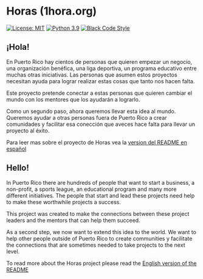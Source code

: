 # Horas (1hora.org)

[![License: MIT](https://img.shields.io/badge/License-MIT-yellow.svg)](https://opensource.org/licenses/MIT)
[![Python 3.9](https://img.shields.io/badge/python-3.9-blue.svg)](https://www.python.org/downloads/release/python-397/)
[![Black Code Style](https://img.shields.io/badge/code%20style-black-000000.svg)](https://github.com/python/black)

## ¡Hola!

En Puerto Rico hay cientos de personas que quieren empezar un negocio, una organización benéfica, una liga deportiva, un programa educativo entre muchas otras iniciativas. Las personas que asumen estos proyectos necesitan ayuda para lograr realizar estas cosas que tanto nos hacen falta.

Este proyecto pretende conectar a estas personas que quieren cambiar el mundo con los mentores que los ayudarán a lograrlo.

Como un segundo paso, ahora queremos llevar esta idea al mundo. Queremos ayudar a otras personas fuera de Puerto Rico a crear comunidades y facilitar esa conección que aveces hace falta para llevar un proyecto al éxito.

Para leer mas sobre el proyecto de Horas vea la [version del README en español](docs/es/README-es.md)

## Hello!

In Puerto Rico there are hundreds of people that want to start a business, a non-profit, a sports league, an educational program and many more different initiatives. The people that start and lead these projects need help to make these worthwhile projects a success.

This project was created to make the connections between these project leaders and the mentors that can help them succeed.

As a second step, we now want to extend this idea to the world. We want to help other people outside of Puerto Rico to create communities y facilitate the connections that are sometimes needed to take projects to the next level.

To read more about the Horas project please read the [English version of the README](docs/en/README-en.md)
